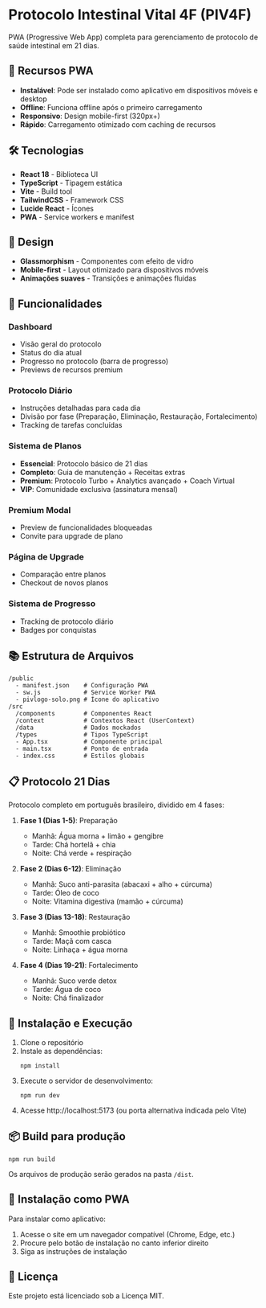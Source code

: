 # Protocolo Intestinal Vital 4F (PIV4F)

PWA (Progressive Web App) completa para gerenciamento de protocolo de saúde intestinal em 21 dias.

## 📱 Recursos PWA

- **Instalável**: Pode ser instalado como aplicativo em dispositivos móveis e desktop
- **Offline**: Funciona offline após o primeiro carregamento
- **Responsivo**: Design mobile-first (320px+)
- **Rápido**: Carregamento otimizado com caching de recursos

## 🛠️ Tecnologias

- **React 18** - Biblioteca UI
- **TypeScript** - Tipagem estática
- **Vite** - Build tool
- **TailwindCSS** - Framework CSS
- **Lucide React** - Ícones
- **PWA** - Service workers e manifest

## 🎨 Design

- **Glassmorphism** - Componentes com efeito de vidro
- **Mobile-first** - Layout otimizado para dispositivos móveis
- **Animações suaves** - Transições e animações fluidas

## 🎯 Funcionalidades

### Dashboard
- Visão geral do protocolo
- Status do dia atual
- Progresso no protocolo (barra de progresso)
- Previews de recursos premium

### Protocolo Diário
- Instruções detalhadas para cada dia
- Divisão por fase (Preparação, Eliminação, Restauração, Fortalecimento)
- Tracking de tarefas concluídas

### Sistema de Planos
- **Essencial**: Protocolo básico de 21 dias
- **Completo**: Guia de manutenção + Receitas extras
- **Premium**: Protocolo Turbo + Analytics avançado + Coach Virtual
- **VIP**: Comunidade exclusiva (assinatura mensal)

### Premium Modal
- Preview de funcionalidades bloqueadas
- Convite para upgrade de plano

### Página de Upgrade
- Comparação entre planos
- Checkout de novos planos

### Sistema de Progresso
- Tracking de protocolo diário
- Badges por conquistas

## 📚 Estrutura de Arquivos

```
/public
  - manifest.json    # Configuração PWA
  - sw.js            # Service Worker PWA
  - pivlogo-solo.png # Ícone do aplicativo
/src
  /components        # Componentes React
  /context           # Contextos React (UserContext)
  /data              # Dados mockados
  /types             # Tipos TypeScript
  - App.tsx          # Componente principal
  - main.tsx         # Ponto de entrada
  - index.css        # Estilos globais
```

## 📋 Protocolo 21 Dias

Protocolo completo em português brasileiro, dividido em 4 fases:

1. **Fase 1 (Dias 1-5)**: Preparação
   - Manhã: Água morna + limão + gengibre
   - Tarde: Chá hortelã + chia
   - Noite: Chá verde + respiração

2. **Fase 2 (Dias 6-12)**: Eliminação
   - Manhã: Suco anti-parasita (abacaxi + alho + cúrcuma)
   - Tarde: Óleo de coco
   - Noite: Vitamina digestiva (mamão + cúrcuma)

3. **Fase 3 (Dias 13-18)**: Restauração
   - Manhã: Smoothie probiótico
   - Tarde: Maçã com casca
   - Noite: Linhaça + água morna

4. **Fase 4 (Dias 19-21)**: Fortalecimento
   - Manhã: Suco verde detox
   - Tarde: Água de coco
   - Noite: Chá finalizador

## 🚀 Instalação e Execução

1. Clone o repositório
2. Instale as dependências:
   ```
   npm install
   ```
3. Execute o servidor de desenvolvimento:
   ```
   npm run dev
   ```
4. Acesse http://localhost:5173 (ou porta alternativa indicada pelo Vite)

## 📦 Build para produção

```
npm run build
```

Os arquivos de produção serão gerados na pasta `/dist`.

## 📱 Instalação como PWA

Para instalar como aplicativo:
1. Acesse o site em um navegador compatível (Chrome, Edge, etc.)
2. Procure pelo botão de instalação no canto inferior direito
3. Siga as instruções de instalação

## 📝 Licença

Este projeto está licenciado sob a Licença MIT.
